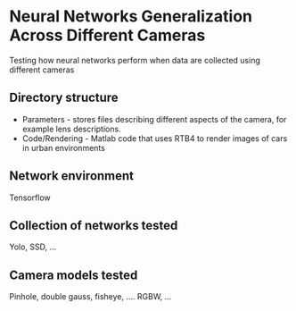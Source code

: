 # Neural Networks Generalization Across Different Cameras
Testing how neural networks perform when data are collected using different cameras

## Directory structure

* Parameters - stores files describing different aspects of the camera, for 
example lens descriptions.
* Code/Rendering - Matlab code that uses RTB4 to render images of cars in
urban environments

## Network environment

Tensorflow

## Collection of networks tested

Yolo, SSD, ...

## Camera models tested

Pinhole, double gauss, fisheye, ....
RGBW, ...


